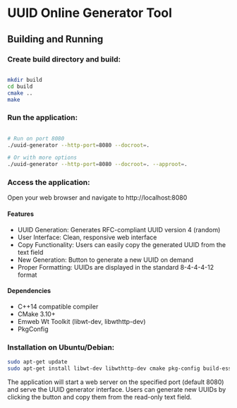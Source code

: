 # UUID Online Generator Tool

## Building and Running

### Create build directory and build:

```bash

mkdir build
cd build
cmake ..
make
```

### Run the application:

```bash

# Run on port 8080
./uuid-generator --http-port=8080 --docroot=.

# Or with more options
./uuid-generator --http-port=8080 --docroot=. --approot=.
```

### Access the application:

Open your web browser and navigate to http://localhost:8080

#### Features

- UUID Generation: Generates RFC-compliant UUID version 4 (random)
- User Interface: Clean, responsive web interface
- Copy Functionality: Users can easily copy the generated UUID from the text field
- New Generation: Button to generate a new UUID on demand
- Proper Formatting: UUIDs are displayed in the standard 8-4-4-4-12 format

#### Dependencies

- C++14 compatible compiler
- CMake 3.10+
- Emweb Wt Toolkit (libwt-dev, libwthttp-dev)
- PkgConfig

### Installation on Ubuntu/Debian:

```bash
sudo apt-get update
sudo apt-get install libwt-dev libwthttp-dev cmake pkg-config build-essential
```

The application will start a web server on the specified port (default 8080) and serve the UUID generator interface. Users can generate new UUIDs by clicking the button and copy them from the read-only text field.
